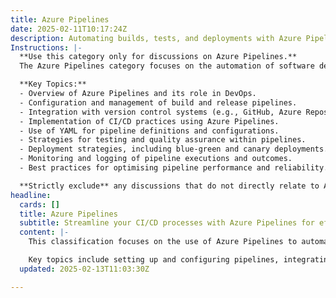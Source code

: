 ```yaml
---
title: Azure Pipelines
date: 2025-02-11T10:17:24Z
description: Automating builds, tests, and deployments with Azure Pipelines.
Instructions: |-
  **Use this category only for discussions on Azure Pipelines.**  
  The Azure Pipelines category focuses on the automation of software development processes, specifically builds, tests, and deployments using Azure DevOps services. This category encompasses the principles and practices that enable continuous integration and continuous delivery (CI/CD) within the Azure ecosystem.

  **Key Topics:**
  - Overview of Azure Pipelines and its role in DevOps.
  - Configuration and management of build and release pipelines.
  - Integration with version control systems (e.g., GitHub, Azure Repos).
  - Implementation of CI/CD practices using Azure Pipelines.
  - Use of YAML for pipeline definitions and configurations.
  - Strategies for testing and quality assurance within pipelines.
  - Deployment strategies, including blue-green and canary deployments.
  - Monitoring and logging of pipeline executions and outcomes.
  - Best practices for optimising pipeline performance and reliability.

  **Strictly exclude** any discussions that do not directly relate to Azure Pipelines, such as general DevOps principles without specific reference to Azure, unrelated cloud services, or non-technical topics. Misinterpretations of Azure Pipelines, such as discussions solely focused on Azure infrastructure without mentioning pipelines, should also be excluded.
headline:
  cards: []
  title: Azure Pipelines
  subtitle: Streamline your CI/CD processes with Azure Pipelines for efficient automation in Agile, DevOps, and Lean environments.
  content: |-
    This classification focuses on the use of Azure Pipelines to automate the software development lifecycle, making it a vital tool for teams embracing Agile, DevOps, and Lean methodologies. Posts in this category should explore how Azure Pipelines can enhance continuous integration and continuous delivery (CI/CD) processes, enabling teams to deliver high-quality software more efficiently. 

    Key topics include setting up and configuring pipelines, integrating testing and deployment processes, and leveraging Azure's capabilities to support Agile practices like Kanban and Scrum. Additionally, discussions may touch on how Azure Pipelines aligns with principles from Lean and Evidence-Based Management, helping teams to optimise workflows and make informed decisions based on real-time data.
  updated: 2025-02-13T11:03:30Z

---
```


